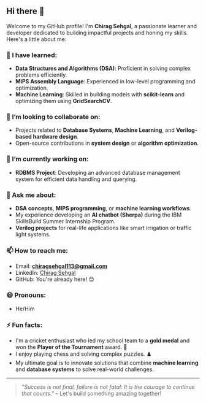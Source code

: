 ## Hi there 👋

Welcome to my GitHub profile! I'm **Chirag Sehgal**, a passionate learner and developer dedicated to building impactful projects and honing my skills. Here's a little about me:

### 🌱 I have learned:
- **Data Structures and Algorithms (DSA)**: Proficient in solving complex problems efficiently.  
- **MIPS Assembly Language**: Experienced in low-level programming and optimization.  
- **Machine Learning**: Skilled in building models with **scikit-learn** and optimizing them using **GridSearchCV**.  

### 👯 I’m looking to collaborate on:
- Projects related to **Database Systems**, **Machine Learning**, and **Verilog-based hardware design**.
- Open-source contributions in **system design** or **algorithm optimization**.

### 🔭 I’m currently working on:
- **RDBMS Project**: Developing an advanced database management system for efficient data handling and querying.

### 💬 Ask me about:
- **DSA concepts**, **MIPS programming**, or **machine learning workflows**.
- My experience developing an **AI chatbot (Sherpa)** during the IBM SkillsBuild Summer Internship Program.
- **Verilog projects** for real-life applications like smart irrigation or traffic light systems.

### 📫 How to reach me:
- Email: **chiragsehgal113@gmail.com**  
- LinkedIn: [Chirag Sehgal](https://www.linkedin.com/in/chirag-sehgal-212371311/)  
- GitHub: You're already here! 😊  

### 😄 Pronouns:
- He/Him  

### ⚡ Fun facts:
- I'm a cricket enthusiast who led my school team to a **gold medal** and won the **Player of the Tournament** award. 🏏  
- I enjoy playing chess and solving complex puzzles. ♟️  
- My ultimate goal is to innovate solutions that combine **machine learning** and **database systems** to solve real-world challenges.

---

> _"Success is not final, failure is not fatal: It is the courage to continue that counts."_ – Let's build something amazing together!

